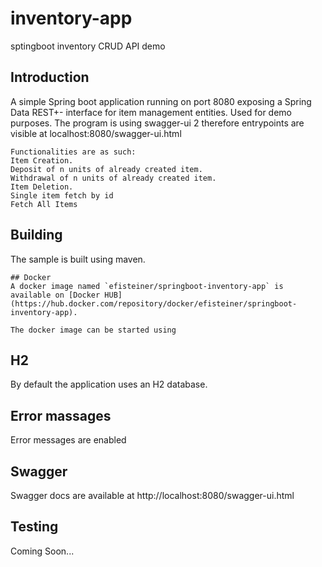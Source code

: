# inventory-app
sptingboot inventory CRUD API demo

## Introduction

A simple Spring boot application running on port 8080 exposing a Spring Data REST+- interface for item management entities. Used for demo purposes.
The program is using swagger-ui 2 therefore entrypoints are visible at localhost:8080/swagger-ui.html
```
Functionalities are as such:
Item Creation.
Deposit of n units of already created item.
Withdrawal of n units of already created item.
Item Deletion.
Single item fetch by id 
Fetch All Items

```
## Building
The sample is built using maven. 
```
## Docker
A docker image named `efisteiner/springboot-inventory-app` is available on [Docker HUB](https://hub.docker.com/repository/docker/efisteiner/springboot-inventory-app).

The docker image can be started using

```
## H2
By default the application uses an H2 database.

## Error massages
Error messages are enabled 

## Swagger
Swagger docs are available at http://localhost:8080/swagger-ui.html


## Testing
Coming Soon...
